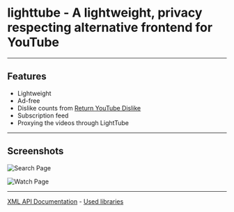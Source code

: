 # lighttube - A lightweight, privacy respecting alternative frontend for YouTube

---

## Features

- Lightweight
- Ad-free
- Dislike counts from [Return YouTube Dislike](https://www.returnyoutubedislike.com/)
- Subscription feed
- Proxying the videos through LightTube

---

## Screenshots

![Search Page](https://gitlab.com/kuylar/lighttube/-/raw/master/screenshots/search.png?inline=false)

![Watch Page](https://gitlab.com/kuylar/lighttube/-/raw/master/screenshots/watch.png?inline=false)

---

[XML API Documentation](https://gitlab.com/kuylar/lighttube/-/blob/master/API.md) - [Used libraries](https://gitlab.com/kuylar/lighttube/-/blob/master/OTHERLIBS.md) 